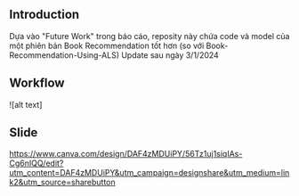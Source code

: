 ## Introduction
Dựa vào "Future Work" trong báo cáo, reposity này chứa code và model của một phiên bản Book Recommendation tốt hơn (so với Book-Recommendation-Using-ALS)
Update sau ngày 3/1/2024
## Workflow
![alt text]

## Slide
https://www.canva.com/design/DAF4zMDUiPY/56Tz1uj1siqIAs-Cg6nIQQ/edit?utm_content=DAF4zMDUiPY&utm_campaign=designshare&utm_medium=link2&utm_source=sharebutton
